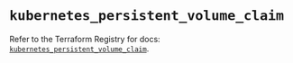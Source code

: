 # `kubernetes_persistent_volume_claim`

Refer to the Terraform Registry for docs: [`kubernetes_persistent_volume_claim`](https://registry.terraform.io/providers/hashicorp/kubernetes/2.30.0/docs/resources/persistent_volume_claim).
